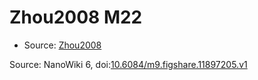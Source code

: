 <a name="material" />

# Zhou2008 M22
<script type="application/ld+json">
  {
    "@context": "https://schema.org/",
    "@type": "ChemicalSubstance",
    "@id": "https://egonw.github.io/nanowiki/nanowiki234.html#material",
    "http://purl.org/dc/terms/conformsTo":
      {
        "@type": "CreativeWork",
        "@id": "https://bioschemas.org/profiles/ChemicalSubstance/0.4-RELEASE/"
      },
    "identfier": "234",
    "name": "Zhou2008 M22",
    "url": "https://egonw.github.io/nanowiki/nanowiki234.html#material",
    "sameAs": "http://127.0.0.1/mediawiki/index.php/Special:URIResolver/Zhou2008_M22"
  }
</script>


* Source: [Zhou2008](Zhou2008.md)


Source: NanoWiki 6, doi:[10.6084/m9.figshare.11897205.v1](https://doi.org/10.6084/m9.figshare.11897205.v1)
